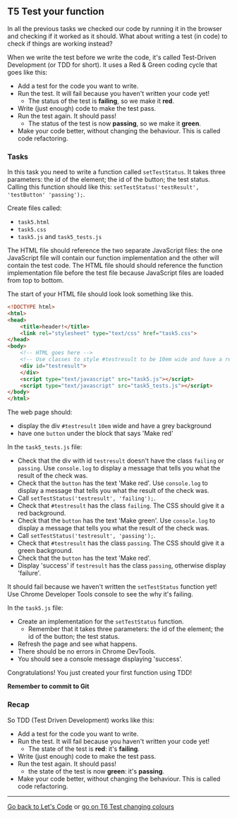 ## T5 Test your function

In all the previous tasks we checked our code by running it in the browser and checking if it worked as it should. What about writing a test (in code) to check if things are working instead?

When we write the test before we write the code, it's called Test-Driven Development (or TDD for short). It uses a Red & Green coding cycle that goes like this:

* Add a test for the code you want to write.
* Run the test. It will fail because you haven't written your code yet!
	* The status of the test is **failing**, so we make it **red**.
* Write (just enough) code to make the test pass.
* Run the test again. It should pass!
	* The status of the test is now **passing**, so we make it **green**.
* Make your code better, without changing the behaviour. This is called code refactoring.

### Tasks

In this task you need to write a function called `setTestStatus`. It takes three parameters: the id of the element; the id of the button; the test status. Calling this function should like this: `setTestStatus('testResult', 'testButton' 'passing');`.

Create files called:

* `task5.html`
* `task5.css`
* `task5.js` and `task5_tests.js`

The HTML file should reference the two separate JavaScript files: the one JavaScript file will contain our function implementation and the other will contain the test code. The HTML file should should reference the function implementation file before the test file because JavaScript files are loaded from top to bottom.

The start of your HTML file should look look something like this.

```html
<!DOCTYPE html>
<html>
<head>
	<title>header!</title>
	<link rel="stylesheet" type="text/css" href="task5.css">
</head>
<body>
	<!-- HTML goes here -->
	<!-- Use classes to style #testresult to be 10em wide and have a red background -->
	<div id="testresult">
	</div>
	<script type="text/javascript" src="task5.js"></script>
	<script type="text/javascript" src="task5_tests.js"></script>
</body>
</html>
```

The web page should:

* display the div `#testresult` `10em` wide and have a grey background
* have one `button` under the block that says 'Make red'

In the `task5_tests.js` file:

* Check that the div with id `testresult` doesn't have the class `failing` or `passing`. Use `console.log` to display a message that tells you what the result of the check was.
* Check that the `button` has the text 'Make red'. Use `console.log` to display a message that tells you what the result of the check was.
* Call `setTestStatus('testresult', 'failing');`.
* Check that `#testresult` has the class `failing`. The CSS should give it a red background.
* Check that the `button` has the text 'Make green'. Use `console.log` to display a message that tells you what the result of the check was.
* Call `setTestStatus('testresult', 'passing');`.
* Check that `#testresult` has the class `passing`. The CSS should give it a green background.
* Check that the `button` has the text 'Make red'.
* Display 'success' if `testresult` has the class `passing`, otherwise display 'failure'.

It should fail because we haven't written the `setTestStatus` function yet! Use Chrome Developer Tools console to see the why it's failing.

In the `task5.js` file:

* Create an implementation for the `setTestStatus` function.
    * Remember that it takes three parameters: the id of the element; the id of the button; the test status.
* Refresh the page and see what happens.
* There should be no errors in Chrome DevTools.
* You should see a console message displaying 'success'.

Congratulations! You just created your first function using TDD!

**Remember to commit to Git**

### Recap

So TDD (Test Driven Development) works like this:

* Add a test for the code you want to write.
* Run the test. It will fail because you haven't written your code yet!
	* The state of the test is **red**: it's **failing**.
* Write (just enough) code to make the test pass.
* Run the test again. It should pass!
	* the state of the test is now **green**: it's **passing**.
* Make your code better, without changing the behaviour. This is called code refactoring.

---

[Go back to Let's Code](lets_code.md) or [go on T6 Test changing colours](t6-test-changing-colours.md)
